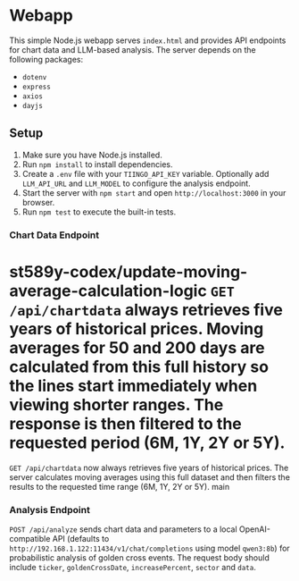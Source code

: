 # Webapp

This simple Node.js webapp serves `index.html` and provides API endpoints for chart data and LLM-based analysis. The server depends on the following packages:

- `dotenv`
- `express`
- `axios`
- `dayjs`

## Setup

1. Make sure you have Node.js installed.
2. Run `npm install` to install dependencies.
3. Create a `.env` file with your `TIINGO_API_KEY` variable. Optionally add `LLM_API_URL` and `LLM_MODEL` to configure the analysis endpoint.
4. Start the server with `npm start` and open `http://localhost:3000` in your browser.
5. Run `npm test` to execute the built-in tests.

### Chart Data Endpoint

st589y-codex/update-moving-average-calculation-logic
`GET /api/chartdata` always retrieves five years of historical prices. Moving
averages for 50 and 200 days are calculated from this full history so the lines
start immediately when viewing shorter ranges. The response is then filtered to
the requested period (6M, 1Y, 2Y or 5Y).
=======
`GET /api/chartdata` now always retrieves five years of historical prices. The
server calculates moving averages using this full dataset and then filters the
results to the requested time range (6M, 1Y, 2Y or 5Y).
main

### Analysis Endpoint

`POST /api/analyze` sends chart data and parameters to a local OpenAI-compatible API (defaults to `http://192.168.1.122:11434/v1/chat/completions` using model `qwen3:8b`) for probabilistic analysis of golden cross events. The request body should include `ticker`, `goldenCrossDate`, `increasePercent`, `sector` and `data`.

